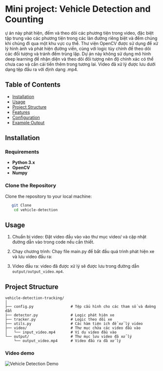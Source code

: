 # Mini project: Vehicle Detection and Counting

ự án này phát hiện, đếm và theo dõi các phương tiện trong video, đặc biệt tập trung vào các phương tiện trong các làn đường riêng biệt và đếm chúng khi chúng đi qua một khu vực cụ thể. Thư viện OpenCV được sử dụng để xử lý hình ảnh và phát hiện đường viền, cùng với logic tùy chỉnh để theo dõi các đối tượng và tránh đếm trùng lặp. Dự án này không sử dụng mô hình deep learning để nhận diện và theo dõi đối tượng nên độ chính xác có thể chưa cao và cần cải tiến thêm trong tương lai. Video đã xử lý được lưu dưới dạng tệp đầu ra với định dạng .mp4.

## Table of Contents

- [Installation](#installation)
- [Usage](#usage)
- [Project Structure](#project-structure)
- [Features](#features)
- [Configuration](#configuration)
- [Example Output](#example-output)

## Installation
### Requirements

- **Python 3.x**
- **OpenCV**
- **Numpy**
### Clone the Repository
Clone the repository to your local machine:
```bash
   git Clone    
    cd vehicle-detection
```
## Usage
1. Chuẩn bị video: Đặt video đầu vào vào thư mục video/ và cập nhật đường dẫn vào trong code nếu cần thiết.
2. Chạy chương trình: Chạy file main.py để bắt đầu quá trình phát hiện xe và lưu video đầu ra:

3. Video đầu ra: video đã được xử lý sẽ được lưu trong đường dẫn `output/output_video.mp4`.

## Project Structure
```
vehicle-detection-tracking/
│
├── config.py                 # Tệp cấu hình cho các tham số và đường dẫn
├── detector.py               # Logic phát hiện xe
├── tracker.py                # Logic theo dõi xe
├── utils.py                  # Các hàm tiện ích để xử lý video
├── video/                    # Thư mục chứa các video đầu vào
│   └── input_video.mp4       # Ví dụ video đầu vào
└── output/                   # Thư mục lưu video đã xử lý
    └── output_video.mp4      # Video đầu ra đã xử lý
```

### Video demo
![Vehicle Detection Demo](src/output/output_video.gif)
